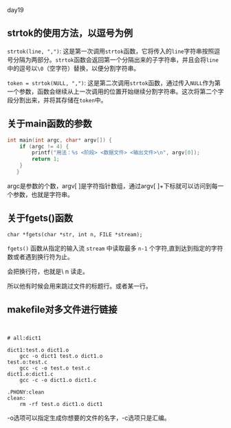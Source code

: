 day19

##  strtok的使用方法，以逗号为例

`strtok(line, ",")`: 这是第一次调用`strtok`函数，它将传入的`line`字符串按照逗号分隔为两部分。`strtok`函数会返回第一个分隔出来的子字符串，并且会将`line`中的逗号以`\0`（空字符）替换，以便分割字符串。

`token = strtok(NULL, ",")`: 这是第二次调用`strtok`函数，通过传入`NULL`作为第一个参数，函数会继续从上一次调用的位置开始继续分割字符串。这次将第二个字段分割出来，并将其存储在`token`中。

##  关于main函数的参数

```c
int main(int argc, char* argv[]) {
    if (argc != 4) {
        printf("用法：%s <阶段> <数据文件> <输出文件>\n", argv[0]);
        return 1;
    }
   }
```

argc是参数的个数，argv[ ]是字符指针数组，通过argv[ ]+下标就可以访问到每一个参数，也就是字符串。

##  关于fgets()函数

```
char *fgets(char *str, int n, FILE *stream);
```

`fgets()` 函数从指定的输入流 `stream` 中读取最多 `n-1` 个字符,直到达到指定的字符数或者遇到换行符为止。

会把换行符，也就是\ n 读走。

所以他有时候会用来跳过文件的标题行。或者某一行。

##  makefile对多文件进行链接

```


# all:dict1

dict1:test.o dict1.o
	gcc -o dict1 test.o dict1.o 
test.o:test.c
	gcc -c -o test.o test.c
dict1.o:dict1.c
	gcc -c -o dict1.o dict1.c

.PHONY:clean
clean:
	rm -rf test.o dict1.o dict1
```

-o选项可以指定生成你想要的文件的名字，-c选项只是汇编。

